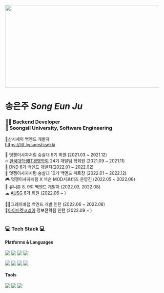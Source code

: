 <div>
<img src="https://user-images.githubusercontent.com/61075048/188427657-cd0e1a48-51c1-4bac-9515-96f2a5c3ea5e.png" width="600" height="270"/>
</div>

# 송은주 *Song Eun Ju*
<h3> 👩‍💻 Backend Developer  <br>
🏫 Soongsil University, Software Engineering 
</h3>

🍚삼시세끼 백엔드 개발자<br>
https://litt.ly/samshisekki


🦁 멋쟁이사자처럼 숭실대 9기 회원 (2021.03 ~ 2021.12) <br>
🔥 [한국대학생IT경영학회](https://cafe.naver.com/kusitms) 24기 개발팀 학회원 (2021.09 ~ 2021.11) <br>
🌊 [DND](https://dnd.ac/) 6기 백엔드 개발자(2022.01 ~ 2022.02) <br>
🦁 멋쟁이사자처럼 숭실대 10기 백엔드 파트장 (2022.01 ~ 2022.12) <br>
🎮 멋쟁이사자처럼 X 넥슨 MOD서포터즈 운영진 (2022.05 ~ 2022.08) <br>
🎈 유니톤 8, 9회 백엔드 개발자 (2022.03, 2022.08) <br>
☁ [AUSG](https://ausg.me/) 6기 회원 (2022.06 ~ ) <br><br>
👩‍💻그레이비랩 백엔드 개발 인턴 (2022.06 ~ 2022.08) <br>
🚚[아이마켓코리아](https://www.imarketkorea.com/) 정보전략팀 인턴 (2022.09 ~ ) <br>

#

<h3>💻 Tech Stack 💻</h3>

#### Platforms & Languages

<p>
  <img src="https://img.shields.io/badge/HTML5-E34F26?style=flat-square&logo=HTML5&logoColor=white"/> 
  <img src="https://img.shields.io/badge/CSS-1572B6?style=flat-square&logo=CSS3&logoColor=white"/> 
  <img src="https://img.shields.io/badge/JavaScript-F7DF1E?style=flat-square&logo=JavaScript&logoColor=white"/> 
  <img src="https://img.shields.io/badge/Java-339933?style=flat-square&logo=Java&logoColor=white"/> 
</p>
<p>
  <img src="https://img.shields.io/badge/Django-4479A1?style=flat-square&logo=Django&logoColor=white"/> 
  <img src="https://img.shields.io/badge/React-61DAFB?style=flat-square&logo=React&logoColor=black"/> 
  <img src="https://img.shields.io/badge/Node.js-339933?style=flat-square&logo=Node.js&logoColor=white"/> 
  <img src="https://img.shields.io/badge/Spring-6DB33F?style=flat-square&logo=Spring&logoColor=white"/> 
</p>

#### Tools
<p>
  <img src="https://img.shields.io/badge/Firebase-FFCA28?style=flat-square&logo=Node.js&logoColor=white"/> 
  <img src="https://img.shields.io/badge/Git-F05032?style=flat-square&logo=Git&logoColor=white"/> 
  <img src="https://img.shields.io/badge/Amazon AWS-232F3E?style=flat-square&logo=Amazon%20AWS&logoColor=white"/> 
</p>
</div>
